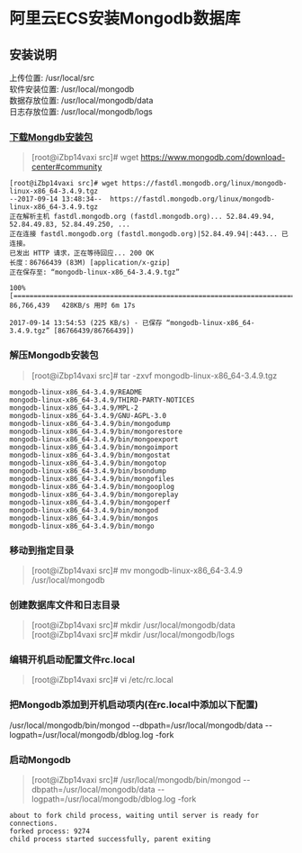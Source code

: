 # 阿里云ECS安装Mongodb数据库

## 安装说明
上传位置: /usr/local/src  
软件安装位置: /usr/local/mongodb  
数据存放位置: /usr/local/mongodb/data  
日志存放位置: /usr/local/mongodb/logs  

### [下载Mongdb安装包](https://www.mongodb.com/download-center#community)
> [root@iZbp14vaxi src]# wget https://www.mongodb.com/download-center#community  

```
[root@iZbp14vaxi src]# wget https://fastdl.mongodb.org/linux/mongodb-linux-x86_64-3.4.9.tgz
--2017-09-14 13:48:34--  https://fastdl.mongodb.org/linux/mongodb-linux-x86_64-3.4.9.tgz
正在解析主机 fastdl.mongodb.org (fastdl.mongodb.org)... 52.84.49.94, 52.84.49.83, 52.84.49.250, ...
正在连接 fastdl.mongodb.org (fastdl.mongodb.org)|52.84.49.94|:443... 已连接。
已发出 HTTP 请求，正在等待回应... 200 OK
长度：86766439 (83M) [application/x-gzip]
正在保存至: “mongodb-linux-x86_64-3.4.9.tgz”

100%[==============================================================================>] 86,766,439   428KB/s 用时 6m 17s 

2017-09-14 13:54:53 (225 KB/s) - 已保存 “mongodb-linux-x86_64-3.4.9.tgz” [86766439/86766439])
```

### 解压Mongodb安装包
> [root@iZbp14vaxi src]# tar -zxvf mongodb-linux-x86_64-3.4.9.tgz   

```
mongodb-linux-x86_64-3.4.9/README
mongodb-linux-x86_64-3.4.9/THIRD-PARTY-NOTICES
mongodb-linux-x86_64-3.4.9/MPL-2
mongodb-linux-x86_64-3.4.9/GNU-AGPL-3.0
mongodb-linux-x86_64-3.4.9/bin/mongodump
mongodb-linux-x86_64-3.4.9/bin/mongorestore
mongodb-linux-x86_64-3.4.9/bin/mongoexport
mongodb-linux-x86_64-3.4.9/bin/mongoimport
mongodb-linux-x86_64-3.4.9/bin/mongostat
mongodb-linux-x86_64-3.4.9/bin/mongotop
mongodb-linux-x86_64-3.4.9/bin/bsondump
mongodb-linux-x86_64-3.4.9/bin/mongofiles
mongodb-linux-x86_64-3.4.9/bin/mongooplog
mongodb-linux-x86_64-3.4.9/bin/mongoreplay
mongodb-linux-x86_64-3.4.9/bin/mongoperf
mongodb-linux-x86_64-3.4.9/bin/mongod
mongodb-linux-x86_64-3.4.9/bin/mongos
mongodb-linux-x86_64-3.4.9/bin/mongo
```

### 移动到指定目录
> [root@iZbp14vaxi src]# mv mongodb-linux-x86_64-3.4.9 /usr/local/mongodb

### 创建数据库文件和日志目录
> [root@iZbp14vaxi src]# mkdir /usr/local/mongodb/data  
> [root@iZbp14vaxi src]# mkdir /usr/local/mongodb/logs  

### 编辑开机启动配置文件rc.local
> [root@iZbp14vaxi src]# vi /etc/rc.local  

### 把Mongodb添加到开机启动项内(在rc.local中添加以下配置)
/usr/local/mongodb/bin/mongod --dbpath=/usr/local/mongodb/data --logpath=/usr/local/mongodb/dblog.log -fork

### 启动Mongodb
> [root@iZbp14vaxi src]# /usr/local/mongodb/bin/mongod --dbpath=/usr/local/mongodb/data --logpath=/usr/local/mongodb/dblog.log -fork  

```
about to fork child process, waiting until server is ready for connections.
forked process: 9274
child process started successfully, parent exiting
```
